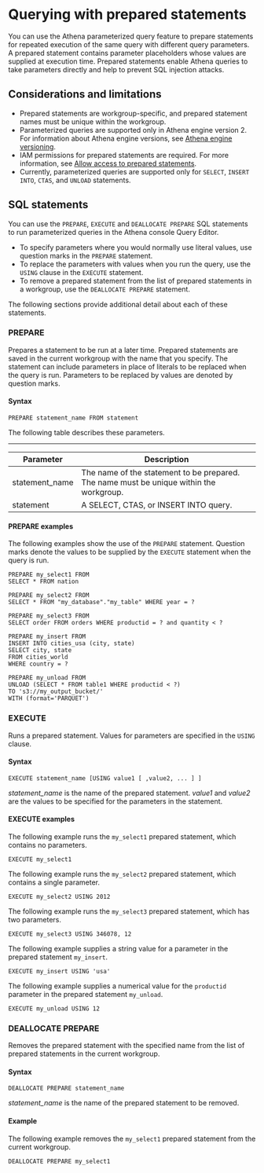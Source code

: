 # Querying with prepared statements<a name="querying-with-prepared-statements"></a>

You can use the Athena parameterized query feature to prepare statements for repeated execution of the same query with different query parameters\. A prepared statement contains parameter placeholders whose values are supplied at execution time\. Prepared statements enable Athena queries to take parameters directly and help to prevent SQL injection attacks\.

## Considerations and limitations<a name="querying-with-prepared-statements-considerations-and-limitations"></a>
+ Prepared statements are workgroup\-specific, and prepared statement names must be unique within the workgroup\.
+ Parameterized queries are supported only in Athena engine version 2\. For information about Athena engine versions, see [Athena engine versioning](engine-versions.md)\.
+ IAM permissions for prepared statements are required\. For more information, see [Allow access to prepared statements](security-iam-athena-prepared-statements.md)\.
+ Currently, parameterized queries are supported only for `SELECT`, `INSERT INTO`, `CTAS`, and `UNLOAD` statements\.

## SQL statements<a name="querying-with-prepared-statements-sql-statements"></a>

You can use the `PREPARE`, `EXECUTE` and `DEALLOCATE PREPARE` SQL statements to run parameterized queries in the Athena console Query Editor\.
+ To specify parameters where you would normally use literal values, use question marks in the `PREPARE` statement\.
+ To replace the parameters with values when you run the query, use the `USING` clause in the `EXECUTE` statement\.
+ To remove a prepared statement from the list of prepared statements in a workgroup, use the `DEALLOCATE PREPARE` statement\.

The following sections provide additional detail about each of these statements\.

### PREPARE<a name="querying-with-prepared-statements-prepare"></a>

Prepares a statement to be run at a later time\. Prepared statements are saved in the current workgroup with the name that you specify\. The statement can include parameters in place of literals to be replaced when the query is run\. Parameters to be replaced by values are denoted by question marks\.

#### Syntax<a name="querying-with-prepared-statements-prepare-syntax"></a>

```
PREPARE statement_name FROM statement
```

The following table describes these parameters\.


****  

| Parameter | Description | 
| --- | --- | 
| statement\_name | The name of the statement to be prepared\. The name must be unique within the workgroup\. | 
| statement | A SELECT, CTAS, or INSERT INTO query\. | 

#### PREPARE examples<a name="querying-with-prepared-statements-prepare-examples"></a>

The following examples show the use of the `PREPARE` statement\. Question marks denote the values to be supplied by the `EXECUTE` statement when the query is run\.

```
PREPARE my_select1 FROM
SELECT * FROM nation
```

```
PREPARE my_select2 FROM
SELECT * FROM "my_database"."my_table" WHERE year = ?
```

```
PREPARE my_select3 FROM
SELECT order FROM orders WHERE productid = ? and quantity < ?
```

```
PREPARE my_insert FROM
INSERT INTO cities_usa (city, state)
SELECT city, state
FROM cities_world
WHERE country = ?
```

```
PREPARE my_unload FROM
UNLOAD (SELECT * FROM table1 WHERE productid < ?)
TO 's3://my_output_bucket/'
WITH (format='PARQUET')
```

### EXECUTE<a name="querying-with-prepared-statements-execute"></a>

Runs a prepared statement\. Values for parameters are specified in the `USING` clause\.

#### Syntax<a name="querying-with-prepared-statements-execute-syntax"></a>

```
EXECUTE statement_name [USING value1 [ ,value2, ... ] ]
```

*statement\_name* is the name of the prepared statement\. *value1* and *value2* are the values to be specified for the parameters in the statement\.

#### EXECUTE examples<a name="querying-with-prepared-statements-execute-examples"></a>

The following example runs the `my_select1` prepared statement, which contains no parameters\.

```
EXECUTE my_select1
```

The following example runs the `my_select2` prepared statement, which contains a single parameter\.

```
EXECUTE my_select2 USING 2012
```

The following example runs the `my_select3` prepared statement, which has two parameters\.

```
EXECUTE my_select3 USING 346078, 12
```

The following example supplies a string value for a parameter in the prepared statement `my_insert`\.

```
EXECUTE my_insert USING 'usa'
```

The following example supplies a numerical value for the `productid` parameter in the prepared statement `my_unload`\.

```
EXECUTE my_unload USING 12
```

### DEALLOCATE PREPARE<a name="querying-with-prepared-statements-deallocate-prepare"></a>

Removes the prepared statement with the specified name from the list of prepared statements in the current workgroup\.

#### Syntax<a name="querying-with-prepared-statements-deallocate-prepare-syntax"></a>

```
DEALLOCATE PREPARE statement_name
```

*statement\_name* is the name of the prepared statement to be removed\.

#### Example<a name="querying-with-prepared-statements-deallocate-prepare-examples"></a>

The following example removes the `my_select1` prepared statement from the current workgroup\.

```
DEALLOCATE PREPARE my_select1
```